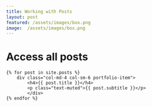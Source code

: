 ```yaml
---
title: Working with Posts
layout: post
featured: /assets/images/box.png
image: 	/assets/images/box.png
---
```


# Access all posts
    {% for post in site.posts %}
    	div class="col-md-4 col-sm-6 portfolio-item">
    		<h4>{{ post.title }}</h4>
    		<p class="text-muted">{{ post.subtitle }}</p>
    		</div>
    {% endfor %}

    